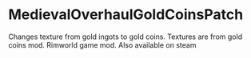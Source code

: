 # MedievalOverhaulGoldCoinsPatch
Changes texture from gold ingots to gold coins.  Textures are from gold coins mod. Rimworld game mod. Also available on steam

